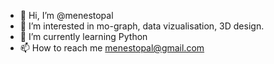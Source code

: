 - 👋 Hi, I’m @menestopal
- 👀 I’m interested in mo-graph, data vizualisation, 3D design.
- 🌱 I’m currently learning Python
- 📫 How to reach me menestopal@gmail.com

